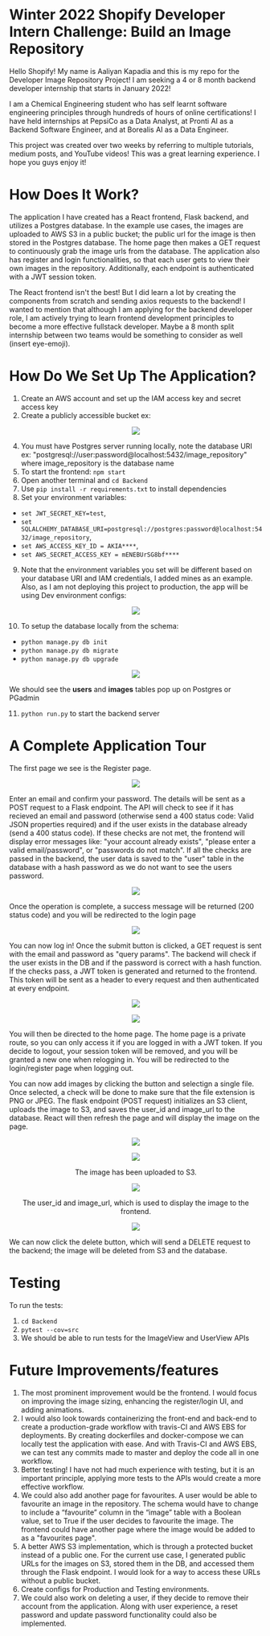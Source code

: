 # Winter 2022 Shopify Developer Intern Challenge: Build an Image Repository

Hello Shopify! My name is Aaliyan Kapadia and this is my repo for the Developer Image Repository Project! I am seeking a 4 or 8 month backend developer internship that starts in January 2022! 

I am a Chemical Engineering student who has self learnt software engineering principles through hundreds of hours of online certifications! I have held internships at PepsiCo as a Data Analyst, at Pronti AI as a Backend Software Engineer, and at Borealis AI as a Data Engineer.

This project was created over two weeks by referring to multiple tutorials, medium posts, and YouTube videos! This was a great learning experience. I hope you guys enjoy it!

# How Does It Work?
The application I have created has a React frontend, Flask backend, and utilizes a Postgres database. In the example use cases, the images are uploaded to AWS S3 in a public bucket; the public url for the image is then stored in the Postgres database. The home page then makes a GET request to continuously grab the image urls from the database. The application also has register and login functionalities, so that each user gets to view their own images in the repository. Additionally, each endpoint is authenticated with a JWT session token.

The React frontend isn't the best! But I did learn a lot by creating the components from scratch and sending axios requests to the backend! I wanted to mention that although I am applying for the backend developer role, I am actively trying to learn frontend development principles to become a more effective fullstack developer. Maybe a 8 month split internship between two teams would be something to consider as well (insert eye-emoji).

# How Do We Set Up The Application?
1. Create an AWS account and set up the IAM access key and secret access key
2. Create a publicly accessible bucket ex: 

<p align="center">
  <img src="https://user-images.githubusercontent.com/48164949/117222841-6beb7180-adda-11eb-8231-ac7eefe9e012.png">
</p>

4. You must have Postgres server running locally, note the database URI ex: "postgresql://user:password@localhost:5432/image_repository" where image_repository is the database name
5. To start the frontend: `npm start`
6. Open another terminal and `cd Backend`
7. Use `pip install -r requirements.txt` to install dependencies
8. Set your environment variables: 
  - `set JWT_SECRET_KEY=test`, 
  - `set SQLALCHEMY_DATABASE_URI=postgresql://postgres:password@localhost:5432/image_repository`, 
  - `set AWS_ACCESS_KEY_ID = AKIA****`, 
  - `set AWS_SECRET_ACCESS_KEY = mENEBUrSG8bf****`
9. Note that the environment variables you set will be different based on your database URI and IAM credentials, I added mines as an example. Also, as I am not deploying this project to production, the app will be using Dev environment configs:

<p align="center">
  <img src="https://user-images.githubusercontent.com/48164949/117223042-d13f6280-adda-11eb-834e-ed8404c7eb54.png">
</p>

10. To setup the database locally from the schema:
  - `python manage.py db init`
  - `python manage.py db migrate`
  - `python manage.py db upgrade`

<p align="center">
  <img src="https://user-images.githubusercontent.com/48164949/117223226-38f5ad80-addb-11eb-9685-2b9a67cf6c74.png">
</p>
 
 We should see the **users** and **images** tables pop up on Postgres or PGadmin

11. `python run.py` to start the backend server

# A Complete Application Tour
The first page we see is the Register page. 

<p align="center">
  <img src="https://user-images.githubusercontent.com/48164949/117223383-7fe3a300-addb-11eb-94bf-58415a34b3e5.png">
</p>

Enter an email and confirm your password. The details will be sent as a POST request to a Flask endpoint. The API will check to see if it has recieved an email and password (otherwise send a 400 status code: Valid JSON properties required) and if the user exists in the database already (send a 400 status code). If these checks are not met, the frontend will display error messages like: "your account already exists", "please enter a valid email/password", or "passwords do not match". If all the checks are passed in the backend, the user data is saved to the "user" table in the database with a hash password as we do not want to see the users password. 

<p align="center">
  <img src="https://user-images.githubusercontent.com/48164949/117223427-a1448f00-addb-11eb-8658-a65c3f82854b.png">
</p>

Once the operation is complete, a success message will be returned (200 status code) and you will be redirected to the login page

<p align="center">
  <img src="https://user-images.githubusercontent.com/48164949/117223454-b4eff580-addb-11eb-924e-c8f81ff8b209.png">
</p>

You can now log in! Once the submit button is clicked, a GET request is sent with the email and password as "query params". The backend will check if the user exists in the DB and if the password is correct with a hash function. If the checks pass, a JWT token is generated and returned to the frontend. This token will be sent as a header to every request and then authenticated at every endpoint.

<p align="center">
  <img src="https://user-images.githubusercontent.com/48164949/117223693-36478800-addc-11eb-954f-5a57dda4a320.png">
</p>

<p align="center">
  <img src="https://user-images.githubusercontent.com/48164949/117223780-6c850780-addc-11eb-944f-292b3c728009.png">
</p>

You will then be directed to the home page. The home page is a private route, so you can only access it if you are logged in with a JWT token. If you decide to logout, your session token will be removed, and you will be granted a new one when relogging in. You will be redirected to the login/register page when logging out.

You can now add images by clicking the button and selectign a single file. Once selected, a check will be done to make sure that the file extension is PNG or JPEG. The flask endpoint (POST request) initializes an S3 client, uploads the image to S3, and saves the user_id and image_url to the database. React will then refresh the page and will display the image on the page.

<p align="center">
  <img src="https://user-images.githubusercontent.com/48164949/117224051-0cdb2c00-addd-11eb-86e7-f4aebf073a6f.png">
</p>

<p align="center">
  <img src="https://user-images.githubusercontent.com/48164949/117224084-1bc1de80-addd-11eb-8a0a-68f9ccf96df0.png">
</p>
<p align="center">The image has been uploaded to S3.</p>


<p align="center">
  <img src="https://user-images.githubusercontent.com/48164949/117224105-29776400-addd-11eb-822c-280ca53af6c3.png">
</p>
<p align="center"> The user_id and image_url, which is used to display the image to the frontend. </p>


<p align="center">
  <img src="https://user-images.githubusercontent.com/48164949/117224207-53c92180-addd-11eb-9aa7-223c17d84eb9.png">
</p>


We can now click the delete button, which will send a DELETE request to the backend; the image will be deleted from S3 and the database.

# Testing
To run the tests:
1. `cd Backend`
2. `pytest --cov=src`
3. We should be able to run tests for the ImageView and UserView APIs

# Future Improvements/features
1. The most prominent improvement would be the frontend. I would focus on improving the image sizing, enhancing the register/login UI, and adding animations.
2. I would also look towards containerizing the front-end and back-end to create a production-grade workflow with travis-CI and AWS EBS for deployments. By creating dockerfiles and docker-compose we can locally test the application with ease. And with Travis-CI and AWS EBS, we can test any commits made to master and deploy the code all in one workflow.
3. Better testing! I have not had much experience with testing, but it is an important principle, applying more tests to the APIs would create a more effective workflow.
4. We could also add another page for favourites. A user would be able to favourite an image in the repository. The schema would have to change to include a “favourite” column in the “image” table with a Boolean value, set to True if the user decides to favourite the image. The frontend could have another page where the image would be added to as a "favourites page".
5. A better AWS S3 implementation, which is through a protected bucket instead of a public one. For the current use case, I generated public URLs for the images on S3, stored them in the DB, and accessed them through the Flask endpoint. I would look for a way to access these URLs without a public bucket.
6. Create configs for Production and Testing environments.
7. We could also work on deleting a user, if they decide to remove their account from the application. Along with user experience, a reset password and update password functionality could also be implemented.
